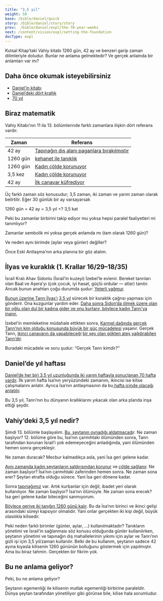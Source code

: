 ```yaml
---
title: "3,5 yıl"
weight: 50
base: /bible/daniel/quick
story: /bible/daniel/story/story
prev:  /bible/daniel/expl/the-70-year-weeks
next: /content/vision/expl/setting-the-foundation
docType: expl
---
```


Kutsal Kitap’taki Vahiy kitabı 1260 gün, 42 ay ve benzeri garip zaman dilimleriyle doludur. Bunlar ne anlama gelmektedir? Ve gerçek anlamda bir anlamları var mı?

## Daha önce okumak isteyebilirsiniz

<a name="f73a"></a>
- [Daniel’in kitabı](/bible/daniel/expl/the-book-of-daniel)
- [Daniel’deki dört krallık](/bible/daniel/expl/the-four-kingdoms-in-daniel)
- [70 yıl](/bible/daniel/expl/the-70-year-weeks)

## Biraz matematik

<a name="05a6"></a>
Vahiy Kitabı’nın 11 ila 13. bölümlerinde farklı zamanlara ilişkin dört referans vardır.

| Zaman | Referans |
|-------|----------|
| 42 ay | [Tapınağın dış alanı paganlara bırakılmıştır](https://www.bibleserver.com/TR/Vahiy11%2C2) |
| 1260 gün | [kehanet ile tanıklık](https://www.bibleserver.com/TR/Vahiy11%2C3) |
| 1260 gün | [Kadın çölde korunuyor](https://www.bibleserver.com/TR/Vahiy12%2C6) |
| 3,5 kez | [Kadın çölde korunuyor](https://www.bibleserver.com/TR/Vahiy12%2C14) |
| 42 ay | [İlk canavar küfrediyor](https://www.bibleserver.com/TR/Vahiy13%2C5) |

Üç farklı zaman söz konusudur; 3,5 zaman, iki zaman ve yarım zaman olarak belirtilir. Eğer 30 günlük bir ay varsayarsak

1260 gün = 42 ay = 3,5 yıl =? 3,5 kat

Peki bu zamanlar birbirini takip ediyor mu yoksa hepsi paralel faaliyetleri mi tanımlıyor?

Zamanlar sembolik mi yoksa gerçek anlamda mı (tam olarak 1260 gün)?

Ve neden aynı birimde (aylar veya günler) değiller?

Önce Eski Antlaşma’nın arka planına bir göz atalım.

## İlyas ve kuraklık (1. Krallar 16/29–18/35)

<a name="08ef"></a>
İsrail Kralı Ahav Sidonlu (İsrail’in kuzeyi) İzebel’le evlenir. Bereket tanrıları olan Baal ve Aşera’yı (çok çocuk, iyi hasat, güçlü ordular — atlar) tanıtır. Ancak bunun anahtarı çoğu durumda şudur: [Yeterli yağmur](https://www.bibleserver.com/TR/1.Krallar17%3A8).

[Bunun üzerine Tanrı İlyas’ı](https://www.bibleserver.com/TR/1.Krallar17%3A1) [3,5 yıl](https://www.bibleserver.com/TR/Luka4%3A25) sürecek bir kuraklık çağrısı yapması için gönderir. Ona kuzgunlar yardım eder. [Daha sonra Sidon’da ölmek üzere olan bir oğlu olan dul bir kadına gider ve onu kurtarır, böylece kadın Tanrı’ya inanır.](https://www.bibleserver.com/TR/1.Krallar17%3A6-24)

İzebel’in memleketine müdahale ettikten sonra, [Karmel dağında gerçek Tanrı’nın kim olduğu konusunda büyük bir güç mücadelesi](https://www.bibleserver.com/TR/1.Krallar18%3A16-46) yaşanır. Gerçek Tanrı, [ikinci canavarın da yapabileceği](https://www.bibleserver.com/TR/Vahiy13%3A13) [bir şey olan gökten ateş yağdırabilen Tanrı’dır](https://www.bibleserver.com/TR/1.Krallar18%3A16-46).

Buradaki mücadele ve soru şudur: “Gerçek Tanrı kimdir?”

## Daniel’de yıl haftası

<a name="eb7b"></a>
[Daniel’de her biri 3,5 yıl uzunluğunda iki yarım haftayla sonuçlanan 70 hafta vardır](/bible/daniel/expl/the-70-year-weeks). İlk yarım hafta İsa’nın yeryüzündeki zamanını, ikincisi ise kilise çalışmalarını anlatır. Ayrıca İsa’nın antlaşmasının da bu[ hafta içinde olacağı anlatılır](https://www.bibleserver.com/TR/Daniel9%3A27).

Bu 3,5 yıl, Tanrı’nın bu dünyanın krallıklarını yıkacak olan arka planda inşa ettiği şeydir.

## Vahiy’deki 3,5 yıl nedir?

<a name="b4e3"></a>
Şimdi 13. bölümle başlayalım. [Bu, şeytanın oynadığı aldatmacadı](/content/beasts/expl/the-nature-of-the-beast-in-the-book-of-revelation)r. Ne zaman başlıyor? 12. bölüme göre bu, İsa’nın çarmıhtaki ölümünden sonra, Tanrı tarafından korunan İsrail’i yok edemeyeceğini anladığında, yani ölümünden hemen sonra gerçekleşir.

Ne zaman duracak? Mecbur kalmadıkça asla, yani İsa geri gelene kadar.

[Aynı zamanda kadın şeytanların saldırısından korunur](https://www.bibleserver.com/TR/Vahiy12%3A6) ve [çölde sağlanır](https://www.bibleserver.com/TR/Vahiy12%3A14). Ne zaman başlıyor? İsa’nın çarmıhtaki zaferinden hemen sonra. Ne zaman sona erer? Şeytan etrafta olduğu sürece. Yani İsa geri dönene kadar.

Sonra [tapınağımız](https://www.bibleserver.com/TR/Vahiy11%3A1-2) var. Artık kurbanlar için değil, ibadet yeri olarak kullanılıyor. Ne zaman başlıyor? İsa’nın ölümüyle. Ne zaman sona erecek? İsa geri gelene kadar biteceğini sanmıyorum.

[Böylece geriye iki tanığın 1260 günü kalır](https://www.bibleserver.com/TR/Vahiy11%3A3). Bu da İsa’nın birinci ve ikinci gelişi arasındaki süreyi kapsıyor olmalıdır. Yani onlar gerçekten iki kişi değil, büyük olasılıkla kilisedir.

Peki neden farklı birimler (günler, aylar, …) kullanılmaktadır? Tanıkların yönetimi ve İsrail’in sağlanması söz konusu olduğunda günler kullanılırken, şeytanın yönetimi ve tapınağın dış mahallelerinin yıkımı için aylar ve Tanrı’nın gizli işi için 3,5 yıl/zaman kullanılır. Belki de bu kullanım, şeytanın sadece 42 ayına kıyasla kilisenin 1260 gününün bolluğunu göstermek için yapılmıştır. Ama bu biraz tahmin. Gerçekten bir fikrim yok.

## Bu ne anlama geliyor?

<a name="1562"></a>
Peki, bu ne anlama geliyor?

Şeytanın egemenliği ile kilisenin mutlak egemenliği birbirine paraleldir. Dünya şeytan tarafından yönetiliyor gibi görünse bile, kilise hala sorumludur.

